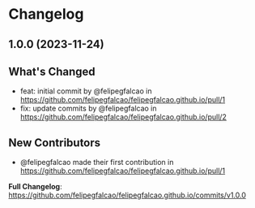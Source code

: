 # Changelog

## 1.0.0 (2023-11-24)

## What's Changed
* feat: initial commit by @felipegfalcao in https://github.com/felipegfalcao/felipegfalcao.github.io/pull/1
* fix: update commits by @felipegfalcao in https://github.com/felipegfalcao/felipegfalcao.github.io/pull/2

## New Contributors
* @felipegfalcao made their first contribution in https://github.com/felipegfalcao/felipegfalcao.github.io/pull/1

**Full Changelog**: https://github.com/felipegfalcao/felipegfalcao.github.io/commits/v1.0.0
